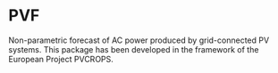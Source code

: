 PVF
===

Non-parametric forecast of AC power produced by grid-connected PV systems.
This package has been developed in the framework of the European Project PVCROPS.


